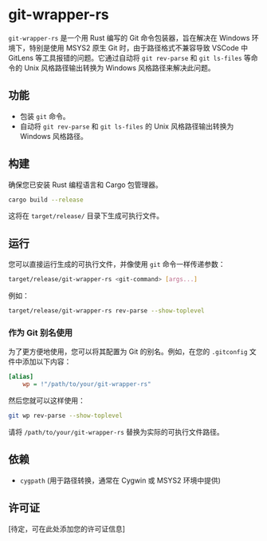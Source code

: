 # git-wrapper-rs

`git-wrapper-rs` 是一个用 Rust 编写的 Git 命令包装器，旨在解决在 Windows 环境下，特别是使用 MSYS2 原生 Git 时，由于路径格式不兼容导致 VSCode 中 GitLens 等工具报错的问题。它通过自动将 `git rev-parse` 和 `git ls-files` 等命令的 Unix 风格路径输出转换为 Windows 风格路径来解决此问题。

## 功能

- 包装 `git` 命令。
- 自动将 `git rev-parse` 和 `git ls-files` 的 Unix 风格路径输出转换为 Windows 风格路径。

## 构建

确保您已安装 Rust 编程语言和 Cargo 包管理器。

```bash
cargo build --release
```

这将在 `target/release/` 目录下生成可执行文件。

## 运行

您可以直接运行生成的可执行文件，并像使用 `git` 命令一样传递参数：

```bash
target/release/git-wrapper-rs <git-command> [args...]
```

例如：

```bash
target/release/git-wrapper-rs rev-parse --show-toplevel
```

### 作为 Git 别名使用

为了更方便地使用，您可以将其配置为 Git 的别名。例如，在您的 `.gitconfig` 文件中添加以下内容：

```ini
[alias]
    wp = !"/path/to/your/git-wrapper-rs"
```

然后您就可以这样使用：

```bash
git wp rev-parse --show-toplevel
```

请将 `/path/to/your/git-wrapper-rs` 替换为实际的可执行文件路径。

## 依赖

- `cygpath` (用于路径转换，通常在 Cygwin 或 MSYS2 环境中提供)

## 许可证

[待定，可在此处添加您的许可证信息]